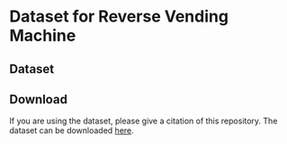# Dataset for Reverse Vending Machine

## Dataset

## Download

If you are using the dataset, please give a citation of this repository. The dataset can be downloaded [here](https://drive.google.com/drive/folders/1a2QQL3Nd8GYCUrMPWDopDkoM6xpf-HFj?usp=sharing).
